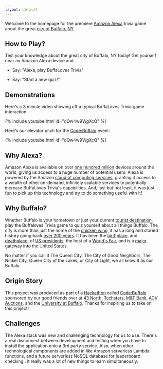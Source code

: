 ```yaml
---
layout: default
---
```


Welcome to the homepage for the premiere [Amazon Alexa](https://www.amazon.com/Amazon-Echo-And-Alexa-Devices/b?node=9818047011) trivia game about the great [city of Buffalo, NY](https://www.google.com/maps/place/Buffalo,+NY).

## How to Play?

Test your knowledge about the great city of Buffalo, NY today! Get yourself near an Amazon Alexa device and..

  * Say: "Alexa, play BuffaLoves Trivia"

  * Say: "Start a new quiz!"

## Demonstrations

Here's a 3 minute video showing off a typical BuffaLoves Trivia game interaction:

{% include youtube.html id="dQw4w9WgXcQ" %}

Here's our elevator pitch for the [Code:Buffalo](https://www.43north.org/code-buffalo/) event:

{% include youtube.html id="dQw4w9WgXcQ" %}

## Why Alexa?

Amazon Alexa is available on over [one hundred million](https://www.cnet.com/news/amazon-has-sold-more-than-100-million-alexa-devices/) devices around the world, giving us access to a huge number of potential users. Alexa is powered by the Amazon [cloud of computing services](https://aws.amazon.com/products/), granting it access to a wealth of other on-demand, infinitely scalable services to potentially increase BuffaLoves Trivia's capabilities. And, last but not least, it was just fun to pick up this technology and try to do something useful with it!

## Why Buffalo?

Whether Buffalo is your hometown or just your current [tourist destination](https://www.visitbuffaloniagara.com/), play the Buffaloves Trivia game to quiz yourself about all things Buffalo. The city is more than just the home of the [chicken wing](https://www.nationalchickencouncil.org/chicken-wing-history/), it has a long and storied history going back [over 200 years](https://en.wikipedia.org/wiki/Buffalo,_New_York). It has been the [birthplace](https://en.wikipedia.org/wiki/Millard_Fillmore), and [deathplace](https://en.wikipedia.org/wiki/Assassination_of_William_McKinley), of [US presidents](https://en.wikipedia.org/wiki/History_of_Buffalo,_New_York#U.S._Presidents_and_Buffalo), the host of a [World's Fair](https://en.wikipedia.org/wiki/Pan-American_Exposition), and is a [major gateway](https://www.bts.gov/content/border-crossingentry-data) into the United States.

No matter if you call it The Queen City, The City of Good Neighbors, The Nickel City, Queen City of the Lakes, or City of Light, we all know it as our Buffalo.

## Origin Story

This project was produced as part of a [Hackathon](https://en.wikipedia.org/wiki/Hackathon) called [Code:Buffalo](https://www.43north.org/code-buffalo/) sponsored by our good friends over at [43 North](https://www.43north.org/), [Techstars](https://www.techstars.com/), [M&T Bank](https://www.mtb.com/home-page), [ACV Auctions](https://www.acvauctions.com/), and the [University at Buffalo](http://www.buffalo.edu/). Thanks for inspiring us to take on this project!

## Challenges

The Alexa stack was new and challenging technology for us to use. There's a real disconnect between development and testing when you have to install the application onto a 3rd party service. Also, when other technological components are added in like Amazon serverless Lambda functions, and a future serverless NoSQL database for leaderboard checking.. it really was a lot of new things to learn simultaneously.
